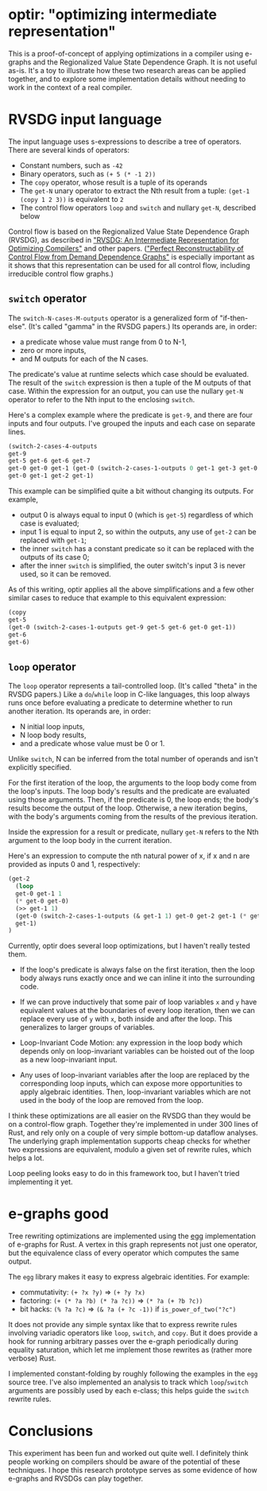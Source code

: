 # optir: "optimizing intermediate representation"

This is a proof-of-concept of applying optimizations in a compiler using
e-graphs and the Regionalized Value State Dependence Graph. It is not
useful as-is. It's a toy to illustrate how these two research areas can
be applied together, and to explore some implementation details without
needing to work in the context of a real compiler.

# RVSDG input language

The input language uses s-expressions to describe a tree of operators.
There are several kinds of operators:

- Constant numbers, such as `-42`
- Binary operators, such as `(+ 5 (* -1 2))`
- The `copy` operator, whose result is a tuple of its operands
- The `get-N` unary operator to extract the Nth result from a tuple:
  `(get-1 (copy 1 2 3))` is equivalent to `2`
- The control flow operators `loop` and `switch` and nullary `get-N`,
  described below

Control flow is based on the Regionalized Value State Dependence Graph
(RVSDG), as described in ["RVSDG: An Intermediate Representation for
Optimizing Compilers"][rvsdg-2020] and other papers. (["Perfect
Reconstructability of Control Flow from Demand Dependence
Graphs"][control-flow] is especially important as it shows that this
representation can be used for all control flow, including irreducible
control flow graphs.)

[rvsdg-2020]: https://arxiv.org/abs/1912.05036
[control-flow]: https://citeseerx.ist.psu.edu/viewdoc/summary?doi=10.1.1.687.6305

## `switch` operator

The `switch-N-cases-M-outputs` operator is a generalized form of
"if-then-else". (It's called "gamma" in the RVSDG papers.) Its operands
are, in order:

- a predicate whose value must range from 0 to N-1,
- zero or more inputs,
- and M outputs for each of the N cases.

The predicate's value at runtime selects which case should be evaluated.
The result of the `switch` expression is then a tuple of the M outputs
of that case. Within the expression for an output, you can use the
nullary `get-N` operator to refer to the Nth input to the enclosing
`switch`.

Here's a complex example where the predicate is `get-9`, and there are
four inputs and four outputs. I've grouped the inputs and each case on
separate lines.

```lisp
(switch-2-cases-4-outputs
get-9
get-5 get-6 get-6 get-7
get-0 get-0 get-1 (get-0 (switch-2-cases-1-outputs 0 get-1 get-3 get-0 get-1))
get-0 get-1 get-2 get-1)
```

This example can be simplified quite a bit without changing its outputs.
For example,

- output 0 is always equal to input 0 (which is `get-5`) regardless of
  which case is evaluated;
- input 1 is equal to input 2, so within the outputs, any use of `get-2`
  can be replaced with `get-1`;
- the inner `switch` has a constant predicate so it can be replaced with
  the outputs of its case 0;
- after the inner `switch` is simplified, the outer switch's input 3 is
  never used, so it can be removed.

As of this writing, optir applies all the above simplifications and a
few other similar cases to reduce that example to this equivalent
expression:

```lisp
(copy
get-5
(get-0 (switch-2-cases-1-outputs get-9 get-5 get-6 get-0 get-1))
get-6
get-6)
```

## `loop` operator

The `loop` operator represents a tail-controlled loop. (It's called
"theta" in the RVSDG papers.) Like a `do`/`while` loop in C-like
languages, this loop always runs once before evaluating a predicate to
determine whether to run another iteration. Its operands are, in order:

- N initial loop inputs,
- N loop body results,
- and a predicate whose value must be 0 or 1.

Unlike `switch`, N can be inferred from the total number of operands and
isn't explicitly specified.

For the first iteration of the loop, the arguments to the loop body come
from the loop's inputs. The loop body's results and the predicate are
evaluated using those arguments. Then, if the predicate is 0, the loop
ends; the body's results become the output of the loop. Otherwise, a new
iteration begins, with the body's arguments coming from the results of
the previous iteration.

Inside the expression for a result or predicate, nullary `get-N` refers
to the Nth argument to the loop body in the current iteration.

Here's an expression to compute the nth natural power of x, if x and n
are provided as inputs 0 and 1, respectively:

```lisp
(get-2
  (loop
  get-0 get-1 1
  (* get-0 get-0)
  (>> get-1 1)
  (get-0 (switch-2-cases-1-outputs (& get-1 1) get-0 get-2 get-1 (* get-1 get-0)))
  get-1)
)
```

Currently, optir does several loop optimizations, but I haven't really
tested them.

- If the loop's predicate is always false on the first iteration, then
  the loop body always runs exactly once and we can inline it into the
  surrounding code.

- If we can prove inductively that some pair of loop variables `x` and
  `y` have equivalent values at the boundaries of every loop iteration,
  then we can replace every use of `y` with `x`, both inside and after
  the loop. This generalizes to larger groups of variables.

- Loop-Invariant Code Motion: any expression in the loop body which
  depends only on loop-invariant variables can be hoisted out of the
  loop as a new loop-invariant input.

- Any uses of loop-invariant variables after the loop are replaced by
  the corresponding loop inputs, which can expose more opportunities to
  apply algebraic identities. Then, loop-invariant variables which are
  not used in the body of the loop are removed from the loop.

I think these optimizations are all easier on the RVSDG than they would
be on a control-flow graph. Together they're implemented in under 300
lines of Rust, and rely only on a couple of very simple bottom-up
dataflow analyses. The underlying graph implementation supports cheap
checks for whether two expressions are equivalent, modulo a given set of
rewrite rules, which helps a lot.

Loop peeling looks easy to do in this framework too, but I haven't tried
implementing it yet.

# e-graphs good

Tree rewriting optimizations are implemented using the [egg][]
implementation of e-graphs for Rust. A vertex in this graph represents
not just one operator, but the equivalence class of every operator which
computes the same output.

[egg]: https://egraphs-good.github.io/

The `egg` library makes it easy to express algebraic identities. For
example:

- commutativity: `(+ ?x ?y)` &rArr; `(+ ?y ?x)`
- factoring: `(+ (* ?a ?b) (* ?a ?c))` &rArr; `(* ?a (+ ?b ?c))`
- bit hacks: `(% ?a ?c)` &rArr; `(& ?a (+ ?c -1))` if `is_power_of_two("?c")`

It does not provide any simple syntax like that to express rewrite rules
involving variadic operators like `loop`, `switch`, and `copy`. But it
does provide a hook for running arbitrary passes over the e-graph
periodically during equality saturation, which let me implement those
rewrites as (rather more verbose) Rust.

I implemented constant-folding by roughly following the examples in the
`egg` source tree. I've also implemented an analysis to track which
`loop`/`switch` arguments are possibly used by each e-class; this helps
guide the `switch` rewrite rules.

# Conclusions

This experiment has been fun and worked out quite well. I definitely
think people working on compilers should be aware of the potential of
these techniques. I hope this research prototype serves as some evidence
of how e-graphs and RVSDGs can play together.
